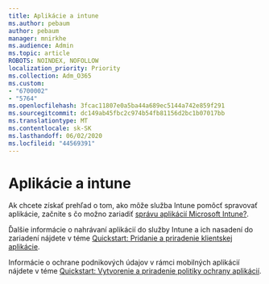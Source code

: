 ```yaml
---
title: Aplikácie a intune
ms.author: pebaum
author: pebaum
manager: mnirkhe
ms.audience: Admin
ms.topic: article
ROBOTS: NOINDEX, NOFOLLOW
localization_priority: Priority
ms.collection: Adm_O365
ms.custom:
- "6700002"
- "5764"
ms.openlocfilehash: 3fcac11807e0a5ba44a689ec5144a742e859f291
ms.sourcegitcommit: dc149ab45fbc2c974b54fb81156d2bc1b07017bb
ms.translationtype: MT
ms.contentlocale: sk-SK
ms.lasthandoff: 06/02/2020
ms.locfileid: "44569391"
---
```

# <a name="apps-and-intune"></a>Aplikácie a intune

Ak chcete získať prehľad o tom, ako môže služba Intune pomôcť spravovať aplikácie, začnite s čo možno zariadiť [správu aplikácií Microsoft Intune?](https://docs.microsoft.com/mem/intune/apps/app-management).

Ďalšie informácie o nahrávaní aplikácií do služby Intune a ich nasadení do zariadení nájdete v téme [Quickstart: Pridanie a priradenie klientskej aplikácie](https://docs.microsoft.com/mem/intune/apps/quickstart-add-assign-app).

Informácie o ochrane podnikových údajov v rámci mobilných aplikácií nájdete v téme [Quickstart: Vytvorenie a priradenie politiky ochrany aplikácií](https://docs.microsoft.com/mem/intune/apps/quickstart-create-assign-app-policy).
